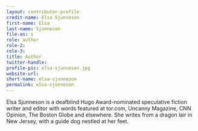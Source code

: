 ```yaml
---
layout: contributor-profile
credit-name: Elsa Sjunneson
first-name: Elsa
last-name: Sjunneson
file-as: s
role: author
role-2:
role-3:
title: Author
twitter-handle:
profile-pic: elsa-sjunneson.jpg
website-url:
short-name: elsa-sjunneson
permalink: elsa-sjunneson
---
```

Elsa Sjunneson is a deafblind Hugo Award-nominated speculative fiction writer and editor with words featured at tor.com, Uncanny Magazine, CNN Opinion, The Boston Globe and elsewhere. She writes from a dragon lair in New Jersey, with a guide dog nestled at her feet.
